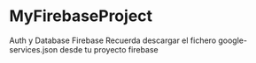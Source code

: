 # MyFirebaseProject
Auth y Database Firebase
Recuerda descargar el fichero google-services.json desde tu proyecto firebase
